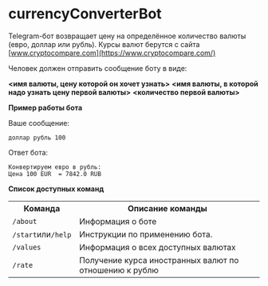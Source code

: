 # currencyConverterBot
Telegram-бот возвращает цену на определённое количество валюты (евро, доллар или рубль).
Курсы валют берутся с сайта [www.cryptocompare.com](https://www.cryptocompare.com/)

Человек должен отправить сообщение боту в виде: 

**<имя валюты, цену которой он хочет узнать>** 
**<имя валюты, в которой надо узнать цену первой валюты>** **<количество первой валюты>**

**Пример работы бота**

Ваше сообщение:
```
доллар рубль 100
```

Ответ бота:
```
Конвертируем евро в рубль: 
Цена 100 EUR  = 7842.0 RUB
```

**Список доступных команд**

<table>
  <tr>
    <th>Команда</th>
    <th>Описание команды</th>
  </tr>
   <tr>
    <td><code>/about</code></td>
    <td>Информация о боте</td>
  </tr>
   <tr>
    <td><code>/start</code>или<code>/help</code></td>
    <td>Инструкции по применению бота.</td>
  </tr>
  <tr>
    <td><code>/values</code></td>
    <td>Информация о всех доступных валютах</td>
  </tr>
  <tr>
    <td><code>/rate</code></td>
    <td>Получение курса иностранных валют по отношению к рублю</td>
  </tr>
</table>